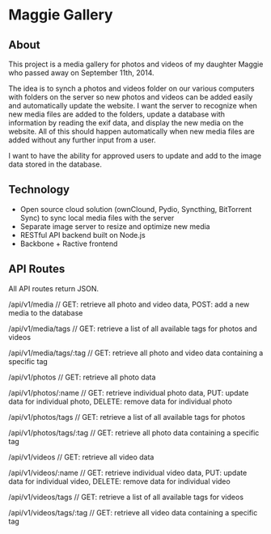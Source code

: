 # Maggie Gallery

## About

This project is a media gallery for photos and videos of my daughter Maggie who passed away on September 11th, 2014. 

The idea is to synch a photos and videos folder on our various computers with folders on the server so new photos and videos can be added easily and automatically update the website. I want the server to recognize when new media files are added to the folders, update a database with information by reading the exif data, and display the new media on the website. All of this should happen automatically when new media files are added without any further input from a user. 

I want to have the ability for approved users to update and add to the image data stored in the database. 

## Technology

* Open source cloud solution (ownClound, Pydio, Syncthing, BitTorrent Sync) to sync local media files with the server
* Separate image server to resize and optimize new media
* RESTful API backend built on Node.js
* Backbone + Ractive frontend

## API Routes

All API routes return JSON.

/api/v1/media
// GET: retrieve all photo and video data, POST: add a new media to the database

/api/v1/media/tags
// GET: retrieve a list of all available tags for photos and videos

/api/v1/media/tags/:tag
// GET: retrieve all photo and video data containing a specific tag

/api/v1/photos
// GET: retrieve all photo data

/api/v1/photos/:name
// GET: retrieve individual photo data, PUT: update data for individual photo, DELETE: remove data for individual photo

/api/v1/photos/tags
// GET: retrieve a list of all available tags for photos

/api/v1/photos/tags/:tag
// GET: retrieve all photo data containing a specific tag

/api/v1/videos
// GET: retrieve all video data

/api/v1/videos/:name
// GET: retrieve individual video data, PUT: update data for individual video, DELETE: remove data for individual video

/api/v1/videos/tags
// GET: retrieve a list of all available tags for videos

/api/v1/videos/tags/:tag
// GET: retrieve all video data containing a specific tag